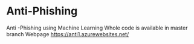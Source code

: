 # Anti-Phishing
Anti -Phishing using Machine Learning
Whole code is available in master branch 
Webpage https://anti1.azurewebsites.net/
